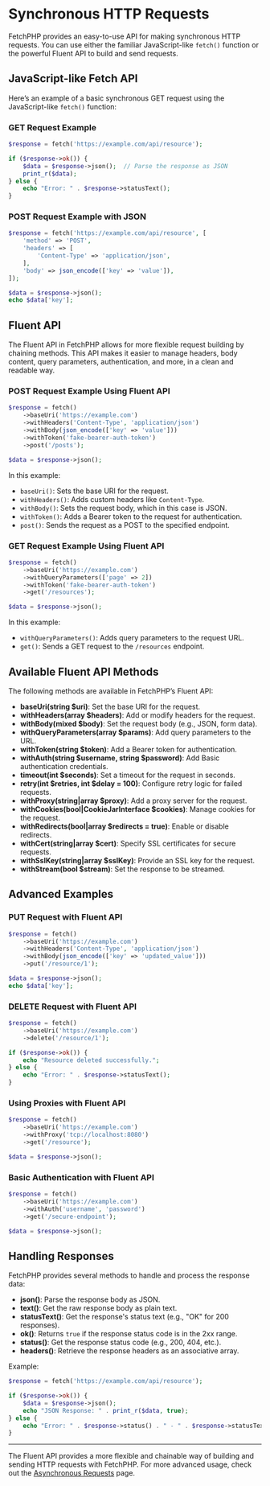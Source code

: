 # Synchronous HTTP Requests

FetchPHP provides an easy-to-use API for making synchronous HTTP requests. You can use either the familiar JavaScript-like `fetch()` function or the powerful Fluent API to build and send requests.

## JavaScript-like Fetch API

Here’s an example of a basic synchronous GET request using the JavaScript-like `fetch()` function:

### **GET Request Example**

```php
$response = fetch('https://example.com/api/resource');

if ($response->ok()) {
    $data = $response->json();  // Parse the response as JSON
    print_r($data);
} else {
    echo "Error: " . $response->statusText();
}
```

### **POST Request Example with JSON**

```php
$response = fetch('https://example.com/api/resource', [
    'method' => 'POST',
    'headers' => [
        'Content-Type' => 'application/json',
    ],
    'body' => json_encode(['key' => 'value']),
]);

$data = $response->json();
echo $data['key'];
```

## Fluent API

The Fluent API in FetchPHP allows for more flexible request building by chaining methods. This API makes it easier to manage headers, body content, query parameters, authentication, and more, in a clean and readable way.

### **POST Request Example Using Fluent API**

```php
$response = fetch()
    ->baseUri('https://example.com')
    ->withHeaders('Content-Type', 'application/json')
    ->withBody(json_encode(['key' => 'value']))
    ->withToken('fake-bearer-auth-token')
    ->post('/posts');

$data = $response->json();
```

In this example:

- `baseUri()`: Sets the base URI for the request.
- `withHeaders()`: Adds custom headers like `Content-Type`.
- `withBody()`: Sets the request body, which in this case is JSON.
- `withToken()`: Adds a Bearer token to the request for authentication.
- `post()`: Sends the request as a POST to the specified endpoint.

### **GET Request Example Using Fluent API**

```php
$response = fetch()
    ->baseUri('https://example.com')
    ->withQueryParameters(['page' => 2])
    ->withToken('fake-bearer-auth-token')
    ->get('/resources');

$data = $response->json();
```

In this example:

- `withQueryParameters()`: Adds query parameters to the request URL.
- `get()`: Sends a GET request to the `/resources` endpoint.

## Available Fluent API Methods

The following methods are available in FetchPHP’s Fluent API:

- **baseUri(string $uri)**: Set the base URI for the request.
- **withHeaders(array $headers)**: Add or modify headers for the request.
- **withBody(mixed $body)**: Set the request body (e.g., JSON, form data).
- **withQueryParameters(array $params)**: Add query parameters to the URL.
- **withToken(string $token)**: Add a Bearer token for authentication.
- **withAuth(string $username, string $password)**: Add Basic authentication credentials.
- **timeout(int $seconds)**: Set a timeout for the request in seconds.
- **retry(int $retries, int $delay = 100)**: Configure retry logic for failed requests.
- **withProxy(string|array $proxy)**: Add a proxy server for the request.
- **withCookies(bool|CookieJarInterface $cookies)**: Manage cookies for the request.
- **withRedirects(bool|array $redirects = true)**: Enable or disable redirects.
- **withCert(string|array $cert)**: Specify SSL certificates for secure requests.
- **withSslKey(string|array $sslKey)**: Provide an SSL key for the request.
- **withStream(bool $stream)**: Set the response to be streamed.

## Advanced Examples

### **PUT Request with Fluent API**

```php
$response = fetch()
    ->baseUri('https://example.com')
    ->withHeaders('Content-Type', 'application/json')
    ->withBody(json_encode(['key' => 'updated_value']))
    ->put('/resource/1');

$data = $response->json();
echo $data['key'];
```

### **DELETE Request with Fluent API**

```php
$response = fetch()
    ->baseUri('https://example.com')
    ->delete('/resource/1');

if ($response->ok()) {
    echo "Resource deleted successfully.";
} else {
    echo "Error: " . $response->statusText();
}
```

### **Using Proxies with Fluent API**

```php
$response = fetch()
    ->baseUri('https://example.com')
    ->withProxy('tcp://localhost:8080')
    ->get('/resource');

$data = $response->json();
```

### **Basic Authentication with Fluent API**

```php
$response = fetch()
    ->baseUri('https://example.com')
    ->withAuth('username', 'password')
    ->get('/secure-endpoint');

$data = $response->json();
```

## Handling Responses

FetchPHP provides several methods to handle and process the response data:

- **json()**: Parse the response body as JSON.
- **text()**: Get the raw response body as plain text.
- **statusText()**: Get the response's status text (e.g., "OK" for 200 responses).
- **ok()**: Returns `true` if the response status code is in the 2xx range.
- **status()**: Get the response status code (e.g., 200, 404, etc.).
- **headers()**: Retrieve the response headers as an associative array.

Example:

```php
$response = fetch('https://example.com/api/resource');

if ($response->ok()) {
    $data = $response->json();
    echo "JSON Response: " . print_r($data, true);
} else {
    echo "Error: " . $response->status() . " - " . $response->statusText();
}
```

---

The Fluent API provides a more flexible and chainable way of building and sending HTTP requests with FetchPHP. For more advanced usage, check out the [Asynchronous Requests](./async-requests.md) page.
